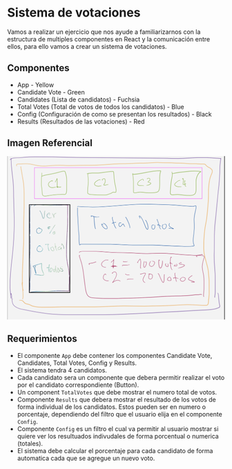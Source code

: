 # Sistema de votaciones

Vamos a realizar un ejercicio que nos ayude a familiarizarnos con la estructura de multiples componentes en React y la comunicación entre ellos, para ello vamos a crear un sistema de votaciones.

## Componentes
- App - Yellow
- Candidate Vote - Green
- Candidates (Lista de candidatos) - Fuchsia
- Total Votes (Total de votos de todos los candidatos) - Blue
- Config (Configuración de como se presentan los resultados) - Black
- Results (Resultados de las votaciones) - Red

## Imagen Referencial
![Referencia](./public/example.png)

## Requerimientos
- El componente `App` debe contener los componentes Candidate Vote, Candidates, Total Votes, Config y Results.
- El sistema tendra 4 candidatos.
- Cada candidato sera un componente que debera permitir realizar el voto por el candidato correspondiente (Button).
- Un component `TotalVotes` que debe mostrar el numero total de votos.
- Componente `Results` que debera mostrar el resultado de los votos de forma individual de los candidatos. Estos pueden ser en numero o porcentaje, dependiendo del filtro que el usuario elija en el componente `Config`.
- Componente `Config` es un filtro el cual va permitir al usuario mostrar si quiere ver los resultuados indivudales de forma porcentual o numerica (totales).
- El sistema debe calcular el porcentaje para cada candidato de forma automatica cada que se agregue un nuevo voto.
